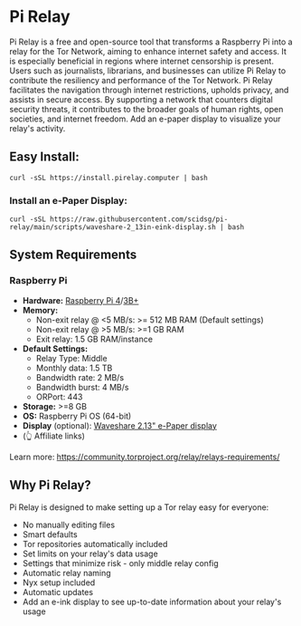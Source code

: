 # Pi Relay

Pi Relay is a free and open-source tool that transforms a Raspberry Pi into a relay for the Tor Network, aiming to enhance internet safety and access. It is especially beneficial in regions where internet censorship is present. Users such as journalists, librarians, and businesses can utilize Pi Relay to contribute the resiliency and performance of the Tor Network. Pi Relay facilitates the navigation through internet restrictions, upholds privacy, and assists in secure access. By supporting a network that counters digital security threats, it contributes to the broader goals of human rights, open societies, and internet freedom. Add an e-paper display to visualize your relay's activity.

## Easy Install:
 ```
 curl -sSL https://install.pirelay.computer | bash
 ```

### Install an e-Paper Display:

```
curl -sSL https://raw.githubusercontent.com/scidsg/pi-relay/main/scripts/waveshare-2_13in-eink-display.sh | bash
```

## System Requirements

### Raspberry Pi
- **Hardware:** [Raspberry Pi 4](https://www.amazon.com/Raspberry-Model-2019-Quad-Bluetooth/dp/B07TC2BK1X/?&_encoding=UTF8&tag=scidsg-20&linkCode=ur2&linkId=ee402e41cd98b8767ed54b1531ed1666&camp=1789&creative=9325)/[3B+](https://www.amazon.com/ELEMENT-Element14-Raspberry-Pi-Motherboard/dp/B07P4LSDYV/?&_encoding=UTF8&tag=scidsg-20&linkCode=ur2&linkId=d76c1db453c42244fe465c9c56601303&camp=1789&creative=9325)
- **Memory:**
   - Non-exit relay @ <5 MB/s: >= 512 MB RAM (Default settings)
   - Non-exit relay @ >5 MB/s: >=1 GB RAM
   - Exit relay: 1.5 GB RAM/instance
- **Default Settings:**
   - Relay Type: Middle
   - Monthly data: 1.5 TB
   - Bandwidth rate: 2 MB/s
   - Bandwidth burst: 4 MB/s
   - ORPort: 443
- **Storage:** >=8 GB
- **OS:** Raspberry Pi OS (64-bit)
- **Display** (optional): [Waveshare 2.13" e-Paper display](https://www.amazon.com/gp/product/B07Z1WYRQH/?&_encoding=UTF8&tag=scidsg-20&linkCode=ur2&linkId=edc2337499023ba20f7ac43e49dd041d&camp=1789&creative=9325)
- (👆 Affiliate links)

Learn more: https://community.torproject.org/relay/relays-requirements/

## Why Pi Relay?

Pi Relay is designed to make setting up a Tor relay easy for everyone:

* No manually editing files
* Smart defaults
* Tor repositories automatically included
* Set limits on your relay's data usage
* Settings that minimize risk - only middle relay config
* Automatic relay naming
* Nyx setup included
* Automatic updates
* Add an e-ink display to see up-to-date information about your relay's usage
